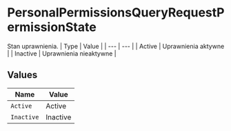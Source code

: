 # PersonalPermissionsQueryRequestPermissionState

Stan uprawnienia. 
| Type | Value |
| --- | --- |
| Active | Uprawnienia aktywne |
| Inactive | Uprawnienia nieaktywne |


## Values

| Name       | Value      |
| ---------- | ---------- |
| `Active`   | Active     |
| `Inactive` | Inactive   |